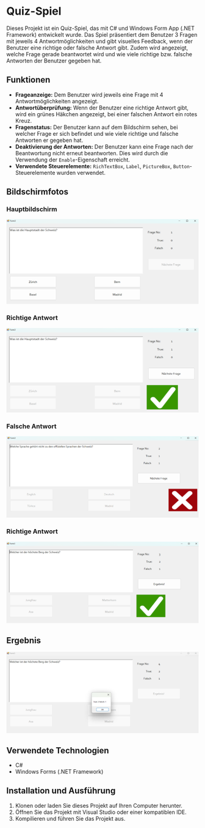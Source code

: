 # Quiz-Spiel

Dieses Projekt ist ein Quiz-Spiel, das mit C# und Windows Form App (.NET Framework) entwickelt wurde. Das Spiel präsentiert dem Benutzer 3 Fragen mit jeweils 4 Antwortmöglichkeiten und gibt visuelles Feedback, wenn der Benutzer eine richtige oder falsche Antwort gibt. Zudem wird angezeigt, welche Frage gerade beantwortet wird und wie viele richtige bzw. falsche Antworten der Benutzer gegeben hat.

## Funktionen

- **Frageanzeige:** Dem Benutzer wird jeweils eine Frage mit 4 Antwortmöglichkeiten angezeigt.
- **Antwortüberprüfung:** Wenn der Benutzer eine richtige Antwort gibt, wird ein grünes Häkchen angezeigt, bei einer falschen Antwort ein rotes Kreuz.
- **Fragenstatus:** Der Benutzer kann auf dem Bildschirm sehen, bei welcher Frage er sich befindet und wie viele richtige und falsche Antworten er gegeben hat.
- **Deaktivierung der Antworten:** Der Benutzer kann eine Frage nach der Beantwortung nicht erneut beantworten. Dies wird durch die Verwendung der `Enable`-Eigenschaft erreicht.
- **Verwendete Steuerelemente:** `RichTextBox`, `Label`, `PictureBox`, `Button`-Steuerelemente wurden verwendet.

## Bildschirmfotos

### Hauptbildschirm
![Hauptbildschirm](Images/Screenshot1.png)

### Richtige Antwort
![Richtige Antwort](Images/Screenshot2.png)

### Falsche Antwort
![Falsche Antwort](Images/Screenshot3.png)

### Richtige Antwort
![Richtige Antwort](Images/Screenshot4.png)

## Ergebnis
![Falsche Antwort](Images/Screenshot5.png)

## Verwendete Technologien

- C#
- Windows Forms (.NET Framework)

## Installation und Ausführung

1. Klonen oder laden Sie dieses Projekt auf Ihren Computer herunter.
2. Öffnen Sie das Projekt mit Visual Studio oder einer kompatiblen IDE.
3. Kompilieren und führen Sie das Projekt aus.



